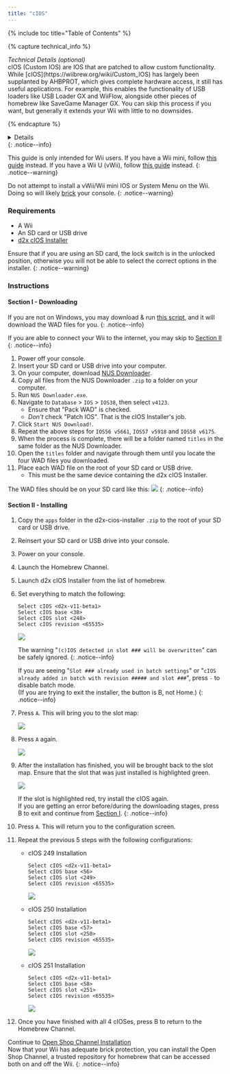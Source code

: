 ```yaml
---
title: "cIOS"
---
```


{% include toc title="Table of Contents" %}

{% capture technical_info %}
<summary><em>Technical Details (optional)</em></summary>
cIOS (Custom IOS) are IOS that are patched to allow custom functionality. While [cIOS](https://wiibrew.org/wiki/Custom_IOS) has largely been supplanted by AHBPROT, which gives complete hardware access, it still has useful applications. For example, this enables the functionality of USB loaders like USB Loader GX and WiiFlow, alongside other pieces of homebrew like SaveGame Manager GX. You can skip this process if you want, but generally it extends your Wii with little to no downsides.

{% endcapture %}
<details>{{ technical_info | markdownify }}</details>
{: .notice--info}

This guide is only intended for Wii users. If you have a Wii mini, follow [this guide](cios-mini) instead. If you have a Wii U (vWii), follow [this guide](cios-vwii) instead.
{: .notice--warning}

Do not attempt to install a vWii/Wii mini IOS or System Menu on the Wii. Doing so will likely [brick](bricks#ios-brick) your console.
{: .notice--warning}

### Requirements

* A Wii
* An SD card or USB drive
* [d2x cIOS Installer](/assets/files/d2x-cios-installer.zip)

Ensure that if you are using an SD card, the lock switch is in the unlocked position, otherwise you will not be able to select the correct options in the installer.
{: .notice--warning}

### Instructions

#### Section I - Downloading

If you are not on Windows, you may download & run [this script](/assets/files/d2x_offline_ios.sh), and it will download the WAD files for you.
{: .notice--info}

If you are able to connect your Wii to the internet, you may skip to [Section II](cios#section-ii---installing)
{: .notice--info}

1. Power off your console.
1. Insert your SD card or USB drive into your computer.
1. On your computer, download [NUS Downloader](https://github.com/WiiDatabase/nusdownloader/releases/latest/download/NUSD-Mod-NUS-Fix.zip).
1. Copy all files from the NUS Downloader `.zip` to a folder on your computer.
1. Run `NUS Downloader.exe`.
1. Navigate to `Database` > `IOS` > `IOS38`, then select `v4123`.
    + Ensure that "Pack WAD" is checked.
    + *Don't* check "Patch IOS". That is the cIOS Installer's job.
1. Click `Start NUS Download!`.
1. Repeat the above steps for `IOS56 v5661`, `IOS57 v5918` and `IOS58 v6175`.
1. When the process is complete, there will be a folder named `titles` in the same folder as the NUS Downloader.
1. Open the `titles` folder and navigate through them until you locate the four WAD files you downloaded.
1. Place each WAD file on the root of your SD card or USB drive.
    + This must be the same device containing the d2x cIOS Installer.

The WAD files should be on your SD card like this:
![](/images/cios/d2x_offline_ios.png)
{: .notice--info}

#### Section II - Installing


1. Copy the `apps` folder in the d2x-cios-installer `.zip` to the root of your SD card or USB drive.
1. Reinsert your SD card or USB drive into your console.
1. Power on your console.
1. Launch the Homebrew Channel.
1. Launch d2x cIOS Installer from the list of homebrew.
1. Set everything to match the following:

    ```
    Select cIOS <d2x-v11-beta1>
    Select cIOS base <38>
    Select cIOS slot <248>
    Select cIOS revision <65535>
    ```

    ![](/images/cios/d2x_v11_248.png)
    
    The warning "`(c)IOS detected in slot ### will be overwritten`" can be safely ignored.
    {: .notice--info}
    
    If you are seeing "`Slot ### already used in batch settings`" or
    "`cIOS already added in batch with revision ##### and slot ###`", press `-` to disable batch mode. <br>
    (If you are trying to exit the installer, the button is B, not Home.)
    {: .notice--info}
    
1. Press `A`. This will bring you to the slot map:

    ![](/images/cios/d2x_summary.png)
    
1. Press `A` again.

    ![](/images/cios/d2x_installation.png)
    
1. After the installation has finished, you will be brought back to the slot map. Ensure that the slot that was just installed is highlighted green.

    ![](/images/cios/d2x_log.png)
    
    If the slot is highlighted red, try install the cIOS again. <br>
    If you are getting an error before/during the downloading stages, press B to exit and continue from [Section I](#section-i---downloading).
    {: .notice--info}
    
1. Press `A`. This will return you to the configuration screen.
1. Repeat the previous 5 steps with the following configurations:

    + cIOS 249 Installation

        ```
        Select cIOS <d2x-v11-beta1>
        Select cIOS base <56>
        Select cIOS slot <249>
        Select cIOS revision <65535>
        ```

        ![](/images/cios/d2x_v11_249.png)

    + cIOS 250 Installation

        ```
        Select cIOS <d2x-v11-beta1>
        Select cIOS base <57>
        Select cIOS slot <250>
        Select cIOS revision <65535>
        ```

        ![](/images/cios/d2x_v11_250.png)

    + cIOS 251 Installation

        ```
        Select cIOS <d2x-v11-beta1>
        Select cIOS base <58>
        Select cIOS slot <251>
        Select cIOS revision <65535>
        ```

        ![](/images/cios/d2x_v11_251.png)
        
1. Once you have finished with all 4 cIOSes, press B to return to the Homebrew Channel.

Continue to [Open Shop Channel Installation](osc) <br>
Now that your Wii has adequate brick protection, you can install the Open Shop Channel, a trusted repository for homebrew that can be accessed both on and off the Wii.
{: .notice--info}
